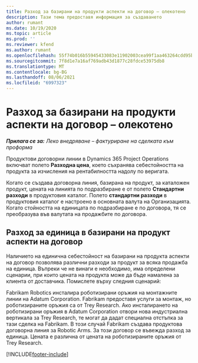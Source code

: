 ```yaml
---
title: Разход за базирани на продукти аспекти на договор – олекотено
description: Тази тема предоставя информация за създаването
author: rumant
ms.date: 10/19/2020
ms.topic: article
ms.prod: ''
ms.reviewer: kfend
ms.author: rumant
ms.openlocfilehash: 55f74b016b55945433083e11902003cea99f1aa463264cdd95b0aad389592e20
ms.sourcegitcommit: 7f8d1e7a16af769adb43d1877c28fdce53975db8
ms.translationtype: MT
ms.contentlocale: bg-BG
ms.lasthandoff: 08/06/2021
ms.locfileid: "6997323"
---
```

# <a name="cost-product-based-contract-lines---lite"></a>Разход за базирани на продукти аспекти на договор – олекотено

_**Прилага се за:** Леко внедряване – фактуриране на сделката към проформа_


Продуктови договорни линии в Dynamics 365 Project Operations включват полето **Разходна цена**, което съхранява себестойността на продукта за изчисления на рентабилността надолу по веригата.

Когато се създава договорна линия, базирана на продукт, за каталожен продукт, цената на линията по подразбиране е от полето **Стандартни разходи** в продуктовия каталог. Полето **стандартни разходи** в продуктовия каталог е настроено в основната валута на Организацията. Когато стойността на единицата по подразбиране е по договора, тя се преобразува във валутата на продажбите по договора.

## <a name="unit-cost-on-a-product-based-contract-line"></a>Разход за единица в базирани на продукт аспекти на договор

Наличието на единична себестойност на базирани на продукта аспекти на договор позволява различни разходи за продукт за всяка продажба на единица. Въпреки че не винаги е необходимо, има определени сценарии, при които цената на продукта може да бъде намалена за клиента от доставчика. Помислете върху следния сценарий:

Fabrikam Robotics инсталира роботизирани оръжия на монтажните линии на Adatum Corporation. Fabrikam предоставя услуги за монтаж, но роботизираните оръжия са от Trey Research. Ако инсталирането на роботизирани оръжия в Adatum Corporation отвори нова индустриална вертикала за Trey Research, те могат да дадат специална отстъпка за тази сделка на Fabrikam. В този случай Fabrikam създава продуктова договорна линия за Robotic Arms. За този договор се въвежда разход за единица. Цената е различна от цената на роботизираните оръжия от Trey Research.


[!INCLUDE[footer-include](../../includes/footer-banner.md)]